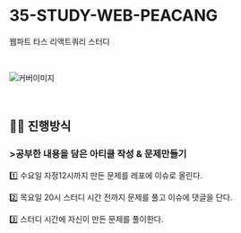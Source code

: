 # 35-STUDY-WEB-PEACANG
웹파트 타스 리액트쿼리 스터디

<br />

![커버이미지](https://github.com/user-attachments/assets/7541deae-8d5b-4c20-8e2f-fdff8eb5144e)

<br />
<h2>🧚‍♀️ 진행방식</h2>
<h3>>공부한 내용을 담은 아티클 작성 & 문제만들기</h3

1️⃣ 수요일 자정12시까지 만든 문제를 레포에 이슈로 올린다.

2️⃣ 목요일 20시 스터디 시간 전까지 문제를 풀고 이슈에 댓글을 단다.

3️⃣ 스터디 시간에 자신이 만든 문제를 풀이한다.
